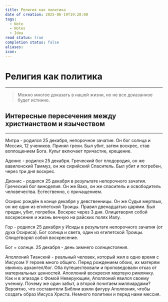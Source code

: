 ```yaml
---
title: Религия как политика
date of creation: 2025-06-19T19:28:00
tags:
  - Note
  - Notes
  - Idea
read status: true
completion status: false
aliases: 
icon:
---
```

# Религия как политика
---

>Можно многое доказать в нашей жизни, но не все доказанное будет истинно.

## Интересные пересечения между христианством и язычеством
---

Митра - родился 25 декабря, непорочное зачатие. Он бог солнца и Мессия, 12 учеников. Принял грехи. Был убит, затем воскрес, став воплощением Бога. Культ включает причастие, крещение.

Адонис - родился 25 декабря. Греческий бог плодородия, он же вавилонский Таммуз, он же сирийский Спаситель. Был убит и погребен, через три дня воскрес.

Дионис - родился 25 декабря в результате непорочного зачатия. Греческий бог виноделия. Он же Вакх, он же спаситель и освободитель человечества. Естественно, с причащением.

Осирис рождён в конце декабря у девственницы. Он же Судья мертвых, он же один из египетской Троицы. Правил двенадцатью царями. Был предан, убит, погребен. Воскрес через 3 дня. Олицетворял собой воскресение и жизнь вечную на райских полях Иалу.

Гор - родился 25 декабря у Исиды в результате непорочного зачатия (от духа Осириса). Бог солнца и света, один из египетской Троицы. Олицетворял собой воскресение.

Бог = солнце. 25 декабря - день зимнего солнцестояния.

Аполлоний Тианский - реальный человек, который жил в одно время с Иисусом У героев много общего. Перед рождением обоих, их матерям явились архангел/бог. Оба путешествовали и проповедовали отказ от материальных ценностей. Аполлоний воскресил мертвую римлянку. Как и в эпизоде с Фомой Неверующим, Аполлоний явился своему ученику. Почему же один забыт, а второй почитаем миллиардами? Вероятно, что составители Библии взяли фигуру Аполлония, чтобы создать образ Иисуса Христа. Немного политики и перед нами мессия.

